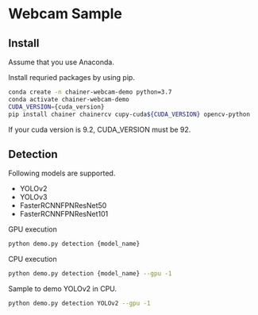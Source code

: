 # Webcam Sample
## Install
Assume that you use Anaconda.

Install requried packages by using pip.
```bash
conda create -n chainer-webcam-demo python=3.7
conda activate chainer-webcam-demo
CUDA_VERSION={cuda_version}
pip install chainer chainercv cupy-cuda${CUDA_VERSION} opencv-python
```
If your cuda version is 9.2, CUDA_VERSION must be 92.

## Detection
Following models are supported.
- YOLOv2
- YOLOv3
- FasterRCNNFPNResNet50
- FasterRCNNFPNResNet101

GPU execution
```bash
python demo.py detection {model_name}
```

CPU execution
```bash
python demo.py detection {model_name} --gpu -1
```

Sample to demo YOLOv2 in CPU.
```bash
python demo.py detection YOLOv2 --gpu -1
```
